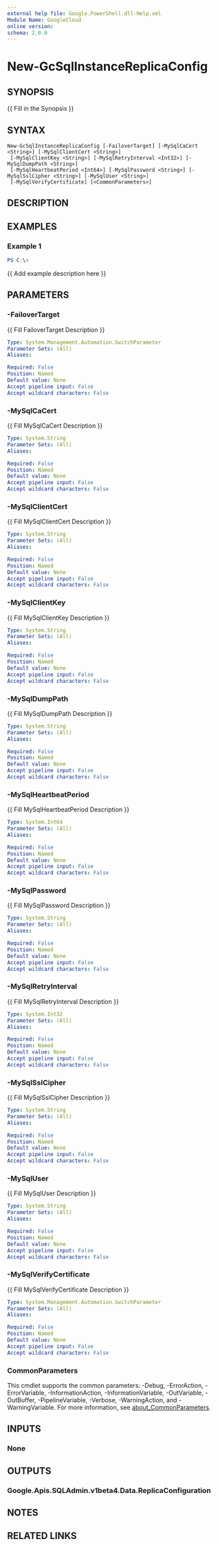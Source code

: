 ```yaml
---
external help file: Google.PowerShell.dll-Help.xml
Module Name: GoogleCloud
online version:
schema: 2.0.0
---
```


# New-GcSqlInstanceReplicaConfig

## SYNOPSIS
{{ Fill in the Synopsis }}

## SYNTAX

```
New-GcSqlInstanceReplicaConfig [-FailoverTarget] [-MySqlCaCert <String>] [-MySqlClientCert <String>]
 [-MySqlClientKey <String>] [-MySqlRetryInterval <Int32>] [-MySqlDumpPath <String>]
 [-MySqlHeartbeatPeriod <Int64>] [-MySqlPassword <String>] [-MySqlSslCipher <String>] [-MySqlUser <String>]
 [-MySqlVerifyCertificate] [<CommonParameters>]
```

## DESCRIPTION


## EXAMPLES

### Example 1
```powershell
PS C:\> 
```

{{ Add example description here }}

## PARAMETERS

### -FailoverTarget
{{ Fill FailoverTarget Description }}

```yaml
Type: System.Management.Automation.SwitchParameter
Parameter Sets: (All)
Aliases:

Required: False
Position: Named
Default value: None
Accept pipeline input: False
Accept wildcard characters: False
```

### -MySqlCaCert
{{ Fill MySqlCaCert Description }}

```yaml
Type: System.String
Parameter Sets: (All)
Aliases:

Required: False
Position: Named
Default value: None
Accept pipeline input: False
Accept wildcard characters: False
```

### -MySqlClientCert
{{ Fill MySqlClientCert Description }}

```yaml
Type: System.String
Parameter Sets: (All)
Aliases:

Required: False
Position: Named
Default value: None
Accept pipeline input: False
Accept wildcard characters: False
```

### -MySqlClientKey
{{ Fill MySqlClientKey Description }}

```yaml
Type: System.String
Parameter Sets: (All)
Aliases:

Required: False
Position: Named
Default value: None
Accept pipeline input: False
Accept wildcard characters: False
```

### -MySqlDumpPath
{{ Fill MySqlDumpPath Description }}

```yaml
Type: System.String
Parameter Sets: (All)
Aliases:

Required: False
Position: Named
Default value: None
Accept pipeline input: False
Accept wildcard characters: False
```

### -MySqlHeartbeatPeriod
{{ Fill MySqlHeartbeatPeriod Description }}

```yaml
Type: System.Int64
Parameter Sets: (All)
Aliases:

Required: False
Position: Named
Default value: None
Accept pipeline input: False
Accept wildcard characters: False
```

### -MySqlPassword
{{ Fill MySqlPassword Description }}

```yaml
Type: System.String
Parameter Sets: (All)
Aliases:

Required: False
Position: Named
Default value: None
Accept pipeline input: False
Accept wildcard characters: False
```

### -MySqlRetryInterval
{{ Fill MySqlRetryInterval Description }}

```yaml
Type: System.Int32
Parameter Sets: (All)
Aliases:

Required: False
Position: Named
Default value: None
Accept pipeline input: False
Accept wildcard characters: False
```

### -MySqlSslCipher
{{ Fill MySqlSslCipher Description }}

```yaml
Type: System.String
Parameter Sets: (All)
Aliases:

Required: False
Position: Named
Default value: None
Accept pipeline input: False
Accept wildcard characters: False
```

### -MySqlUser
{{ Fill MySqlUser Description }}

```yaml
Type: System.String
Parameter Sets: (All)
Aliases:

Required: False
Position: Named
Default value: None
Accept pipeline input: False
Accept wildcard characters: False
```

### -MySqlVerifyCertificate
{{ Fill MySqlVerifyCertificate Description }}

```yaml
Type: System.Management.Automation.SwitchParameter
Parameter Sets: (All)
Aliases:

Required: False
Position: Named
Default value: None
Accept pipeline input: False
Accept wildcard characters: False
```

### CommonParameters
This cmdlet supports the common parameters: -Debug, -ErrorAction, -ErrorVariable, -InformationAction, -InformationVariable, -OutVariable, -OutBuffer, -PipelineVariable, -Verbose, -WarningAction, and -WarningVariable. For more information, see [about_CommonParameters](http://go.microsoft.com/fwlink/?LinkID=113216).

## INPUTS

### None

## OUTPUTS

### Google.Apis.SQLAdmin.v1beta4.Data.ReplicaConfiguration

## NOTES

## RELATED LINKS
